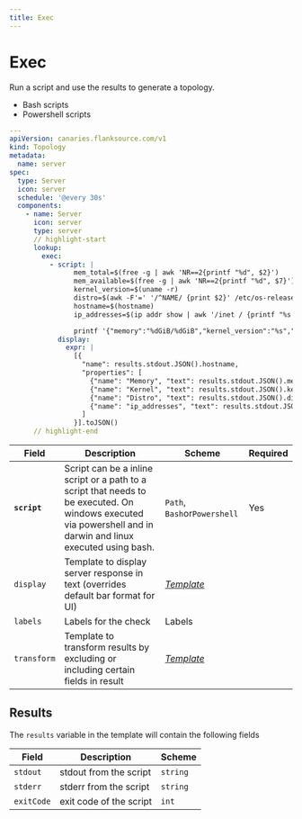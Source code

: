 ```yaml
---
title: Exec
---
```


# <Icon name="console" /> Exec

Run a script and use the results to generate a topology.

- Bash scripts
- Powershell scripts

```yaml title="exec-lookup.yml"
---
apiVersion: canaries.flanksource.com/v1
kind: Topology
metadata:
  name: server
spec:
  type: Server
  icon: server
  schedule: '@every 30s'
  components:
    - name: Server
      icon: server
      type: server
      // highlight-start
      lookup:
        exec:
          - script: |
                mem_total=$(free -g | awk 'NR==2{printf "%d", $2}')
                mem_available=$(free -g | awk 'NR==2{printf "%d", $7}')
                kernel_version=$(uname -r)
                distro=$(awk -F'=' '/^NAME/ {print $2}' /etc/os-release | tr -d '"')
                hostname=$(hostname)
                ip_addresses=$(ip addr show | awk '/inet / {printf "%s %s\n", $NF, $2}')

                printf '{"memory":"%dGiB/%dGiB","kernel_version":"%s","distro":"%s","hostname":"%s","ip_addresses":"%s"}\n' "$mem_available" "$mem_total" "$kernel_version" "$distro" "$hostname" "$ip_addresses"
            display:
              expr: |
                [{
                  "name": results.stdout.JSON().hostname,
                  "properties": [
                    {"name": "Memory", "text": results.stdout.JSON().memory},
                    {"name": "Kernel", "text": results.stdout.JSON().kernel_version},
                    {"name": "Distro", "text": results.stdout.JSON().distro},
                    {"name": "ip_addresses", "text": results.stdout.JSON().ip_addresses },
                  ]
                }].toJSON()
      // highlight-end
```

| Field        | Description                                                                                                                                                    | Scheme                                  | Required |
| ------------ | -------------------------------------------------------------------------------------------------------------------------------------------------------------- | --------------------------------------- | -------- |
| **`script`** | Script can be a inline script or a path to a script that needs to be executed. On windows executed via powershell and in darwin and linux executed using bash. | `Path`, `Bash`or`Powershell`                                | Yes      |
| `display`    | Template to display server response in text (overrides default bar format for UI)                                                                              | [_Template_](../concepts/templating.md) |          |
| `labels`     | Labels for the check                                                                                                                                           | Labels                                  |          |
| `transform`  | Template to transform results by excluding or including certain fields in result                                                                               | [_Template_](../concepts/templating.md) |          |

## Results

The `results` variable in the template will contain the following fields

| Field      | Description             | Scheme   |
| ---------- | ----------------------- | -------- |
| `stdout`   | stdout from the script  | `string` |
| `stderr`   | stderr from the script  | `string` |
| `exitCode` | exit code of the script | `int`    |
